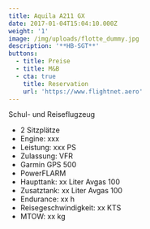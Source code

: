 ```yaml
---
title: Aquila A211 GX
date: 2017-01-04T15:04:10.000Z
weight: '1'
image: /img/uploads/flotte_dummy.jpg
description: '**HB-SGT**'
buttons:
  - title: Preise
  - title: M&B
  - cta: true
    title: Reservation
    url: 'https://www.flightnet.aero'
---
```

Schul- und Reiseflugzeug

* 2 Sitzplätze
* Engine: xxx
* Leistung: xxx PS
* Zulassung: VFR
* Garmin GPS 500
* PowerFLARM
* Haupttank: xx Liter Avgas 100
* Zusatztank: xx Liter Avgas 100
* Endurance: xx h
* Reisegeschwindigkeit: xx KTS
* MTOW: xx kg
